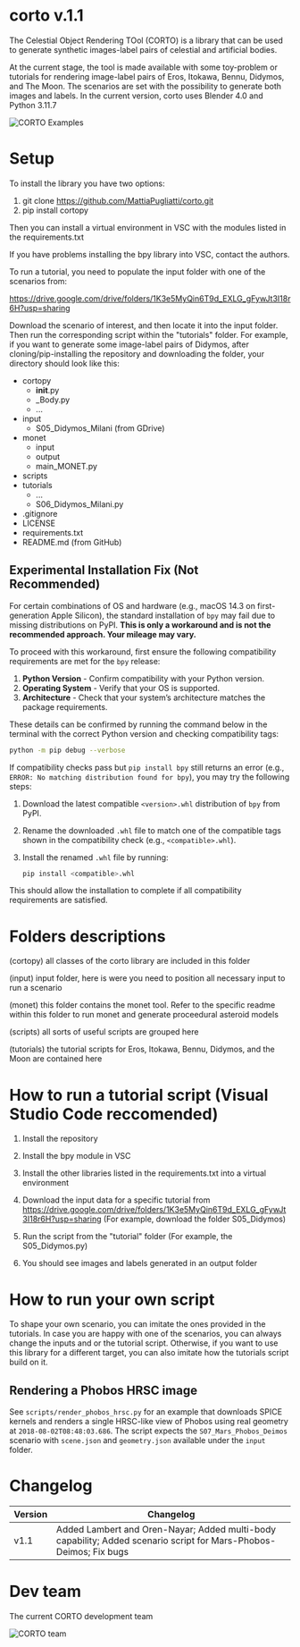 # corto v.1.1
The Celestial Object Rendering TOol (CORTO) is a library that can be used to generate synthetic images-label pairs of celestial and artificial bodies.

At the current stage, the tool is made available with some toy-problem or tutorials for rendering image-label pairs of Eros, Itokawa, Bennu, Didymos, and The Moon. The scenarios are set with the possibility to generate both images and labels. In the current version, corto uses Blender 4.0 and Python 3.11.7

![CORTO Examples](docs/img/CORTO_examples.png)

# Setup
To install the library you have two options: 

1) git clone https://github.com/MattiaPugliatti/corto.git
2) pip install cortopy

Then you can install a virtual environment in VSC with the modules listed in the requirements.txt

If you have problems installing the bpy library into VSC, contact the authors. 

To run a tutorial, you need to populate the input folder with one of the scenarios from:

https://drive.google.com/drive/folders/1K3e5MyQin6T9d_EXLG_gFywJt3I18r6H?usp=sharing

Download the scenario of interest, and then locate it into the input folder. Then run the corresponding script within the "tutorials" folder. For example, if you want to generate some image-label pairs of Didymos, after cloning/pip-installing the repository and downloading the folder, your directory should look like this: 

- cortopy
	- __init__.py
	- _Body.py
	- ...
- input 
	- S05_Didymos_Milani (from GDrive)
- monet
	- input
	- output
	- main_MONET.py
- scripts 
- tutorials
	- ...
	- S06_Didymos_Milani.py
- .gitignore
- LICENSE
- requirements.txt
- README.md (from GitHub)

## Experimental Installation Fix (Not Recommended)

For certain combinations of OS and hardware (e.g., macOS 14.3 on first-generation Apple Silicon), the standard installation of `bpy` may fail due to missing distributions on PyPI. **This is only a workaround and is not the recommended approach. Your mileage may vary.**

To proceed with this workaround, first ensure the following compatibility requirements are met for the `bpy` release:

1. **Python Version** - Confirm compatibility with your Python version.
2. **Operating System** - Verify that your OS is supported.
3. **Architecture** - Check that your system’s architecture matches the package requirements.

These details can be confirmed by running the command below in the terminal with the correct Python version and checking compatibility tags:

```bash
python -m pip debug --verbose
```

If compatibility checks pass but `pip install bpy` still returns an error (e.g., `ERROR: No matching distribution found for bpy`), you may try the following steps:

1. Download the latest compatible `<version>.whl` distribution of `bpy` from PyPI.
2. Rename the downloaded `.whl` file to match one of the compatible tags shown in the compatibility check (e.g., `<compatible>.whl`).
3. Install the renamed `.whl` file by running:

   ```bash
   pip install <compatible>.whl
   ```
This should allow the installation to complete if all compatibility requirements are satisfied. 

# Folders descriptions
(cortopy) all classes of the corto library are included in this folder

(input) input folder, here is were you need to position all necessary input to run a scenario

(monet) this folder contains the monet tool. Refer to the specific readme within this folder to run monet and generate proceedural asteroid models

(scripts) all sorts of useful scripts are grouped here

(tutorials) the tutorial scripts for Eros, Itokawa, Bennu, Didymos, and the Moon are contained here

# How to run a tutorial script (Visual Studio Code reccomended)

1) Install the repository 

2) Install the bpy module in VSC

3) Install the other libraries listed in the requirements.txt into a virtual environment

4) Download the input data for a specific tutorial from https://drive.google.com/drive/folders/1K3e5MyQin6T9d_EXLG_gFywJt3I18r6H?usp=sharing (For example, download the folder S05_Didymos)

5) Run the script from the "tutorial" folder (For example, the S05_Didymos.py)

6) You should see images and labels generated in an output folder

# How to run your own script
To shape your own scenario, you can imitate the ones provided in the tutorials. In case you are happy with one of the scenarios, you can always change the inputs and or the tutorial script. Otherwise, if you want to use this library for a different target, you can also imitate how the tutorials script build on it.

## Rendering a Phobos HRSC image
See `scripts/render_phobos_hrsc.py` for an example that downloads SPICE kernels
and renders a single HRSC-like view of Phobos using real geometry at
``2018-08-02T08:48:03.686``. The script expects the `S07_Mars_Phobos_Deimos`
scenario with ``scene.json`` and ``geometry.json`` available under the
``input`` folder.

# Changelog

| Version | Changelog |
| ------ | ------ |
|    v1.1    |Added Lambert and Oren-Nayar; Added multi-body capability; Added scenario script for Mars-Phobos-Deimos; Fix bugs|

# Dev team 

The current CORTO development team 

![CORTO team](docs/img/CORTO_dev_team.png)


